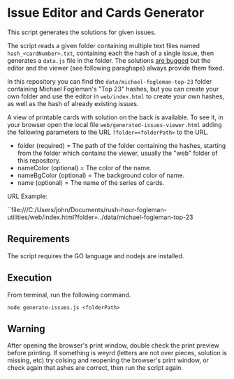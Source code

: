 # Issue Editor and Cards Generator

This script generates the solutions for given issues.

The script reads a given folder containing multiple text files named ``hash_<cardNumber>.txt``, containing each the hash of a single issue, then generates a  ``data.js`` file in the folder. The solutions [are bugged](https://github.com/fogleman/rush/issues/2) but the editor and the viewer (see following paraghaps) always provide them fixed.

In this repository you can find the ``data/michael-fogleman-top-23`` folder containing Michael Fogleman's "Top 23" hashes, but you can create your own folder and use the editor in ``web/index.html`` to create your own hashes, as well as the hash of already existing issues.

A view of printable cards with solution on the back is available. To see it, in your browser open the local file ``web/generated-issues-viewer.html`` adding the following parameters to the URL ``?folder=<folderPath>`` to the URL.

- folder (required) = The path of the folder containing the hashes, starting from the folder which contains the viewer, usually the "web" folder of this repository.
- nameColor (optional) = The color of the name.
- nameBgColor (optional) = The background color of name.
- name (optional) = The name of the series of cards.

URL Example:

``file:///C:/Users/john/Documents/rush-hour-fogleman-utilities/web/index.html?folder=../data/michael-fogleman-top-23

## Requirements

The script requires the GO language and nodejs are installed.

## Execution

From terminal, run the following command.

````node generate-issues.js <folderPath>````

## Warning

After opening the browser's print window, double check the print preview before printing. If something is weyrd (letters are not over pieces, solution is missing, etc) try colsing and reopening the browser's print window, or check again that ashes are correct, then run the script again.
